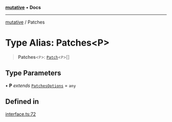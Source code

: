 [**mutative**](../README.md) • **Docs**

***

[mutative](../README.md) / Patches

# Type Alias: Patches\<P\>

> **Patches**\<`P`\>: [`Patch`](Patch.md)\<`P`\>[]

## Type Parameters

• **P** *extends* [`PatchesOptions`](PatchesOptions.md) = `any`

## Defined in

[interface.ts:72](https://github.com/unadlib/mutative/blob/4e5a64df3bd670123a9179420fc5820dbbf11915/src/interface.ts#L72)
